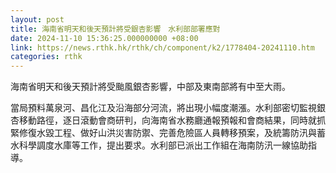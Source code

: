 ```yaml
---
layout: post
title: 海南省明天和後天預計將受銀杏影響　水利部部署應對
date: 2024-11-10 15:36:25.000000000 +08:00
link: https://news.rthk.hk/rthk/ch/component/k2/1778404-20241110.htm
categories: rthk
---
```


海南省明天和後天預計將受颱風銀杏影響，中部及東南部將有中至大雨。

當局預料萬泉河、昌化江及沿海部分河流，將出現小幅度潮漲。水利部密切監視銀杏移動路徑，逐日滾動會商研判，向海南省水務廳通報預報和會商結果，同時就抓緊修復水毀工程、做好山洪災害防禦、完善危險區人員轉移預案，及統籌防汛與蓄水科學調度水庫等工作，提出要求。水利部已派出工作組在海南防汛一線協助指導。
